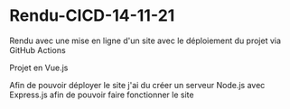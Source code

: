 # Rendu-CICD-14-11-21

Rendu avec une mise en ligne d'un site avec le déploiement du projet via GitHub Actions

Projet en Vue.js

Afin de pouvoir déployer le site j'ai du créer un serveur Node.js avec Express.js afin de pouvoir faire fonctionner le site
